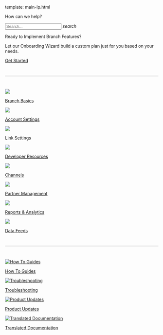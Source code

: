template: main-lp.html
<div class="main-page">

  <p class="greeting">How can we help?</p>
  <div class="search-bar">
    <div class="search-input">
      <input type="text" id="algolia-doc-search" name="query" placeholder="Search..." autocapitalize="off" autocorrect="off" autocomplete="off" spellcheck="false" data-md-component="query" data-md-state="active">
      <i class="md-icon material-icons">search</i>
    </div>
  </div>

  <div class="wizard-container">
    <div class="wizard-wrapper">
      <div class="wizard-header-box">
        <p class="wizard-header">Ready to Implement Branch Features?</p>
        <p class="wizard-intro">Let our Onboarding Wizard build a custom plan just for you based on your needs.</p>
      </div>
      <div class="wizard-cta-box">
        <a class="wizard-cta" href="https://wizard.docs.branch.io/">Get Started</a>
      </div>
    </div>
  </div>
  <hr style="border:0; background-color: #f0f0f0; height: 5px; margin: 40px 0;">

  <!-- row 1 -->
  <div class="main-nav">
    <div class="nav-wrap">
      <a href="/resources/basics-overview/">
        <img src="/images/pages/main-page/basics-dot.png" />
        <p>Branch Basics</p>
      </a>
      <a href="/dashboard/account-settings/">
        <img src="/images/pages/main-page/account-dot.png" />
        <p>Account Settings</p>
      </a>
      <a href="/links/branch-links-overview/">
        <img src="/images/pages/main-page/links-dot.png" />
        <p>Link Settings</p>
      </a>
      <a href="/resources/native-sdks-and-plugins/">
        <img src="/images/pages/main-page/sdk-dot.png" />
        <p>Developer Resources</p>
      </a>
    </div>
    <div class="clearfix"></div>
    <div class="nav-wrap">
      <a href="/resources/branch-channels/">
        <img src="/images/pages/main-page/channel-dot.png" />
        <p>Channels</p>
      </a>
      <a href="/partner-management/branch-integrated-partners/">
        <img src="/images/pages/main-page/partner-dot.png" />
        <p>Partner Management</p>
      </a>
      <a href="/dashboard/analytics-overview/">
        <img src="/images/pages/main-page/reports-dot.png" />
        <p>Reports & Analytics</p>
      </a>
      <a href="/exports/data-feeds-overview/">
        <img src="/images/pages/main-page/feeds-dot.png" />
        <p>Data Feeds</p>
      </a>
    </div>
    <div class="clearfix"></div>
  </div>
  <!-- divider -->
  <hr style="border:0; background-color: #f0f0f0; height: 5px; margin: 40px 0;" />
  <!-- bottom nav -->
  <div class="bottom-nav">
    <div class="nav-wrap">
      <a href="https://support.branch.io/support/solutions/folders/6000232535">
        <img src="/images/pages/main-page/how-to-dot.png" alt="How To Guides"/>
        <p>How To Guides</p>
      </a>
      <a href="https://support.branch.io/support/solutions/folders/6000232536">
        <img src="/images/pages/main-page/trouble-dot.png" alt="Troubleshooting"/>
        <p>Troubleshooting</p>
      </a>
      <a href="https://support.branch.io/support/solutions/folders/6000232748">
        <img src="/images/pages/main-page/updates-dot.png" alt="Product Updates"/>
        <p>Product Updates</p>
      </a>
      <a href="/translations/overview">
        <img src="/images/pages/main-page/supported-languages.png" alt="Translated Documentation"/>
        <p>Translated Documentation</p>
      </a>
    </div>
  </div>
  <div class="clearfix"></div>
  <!--/bottom-nav-->
</div>

